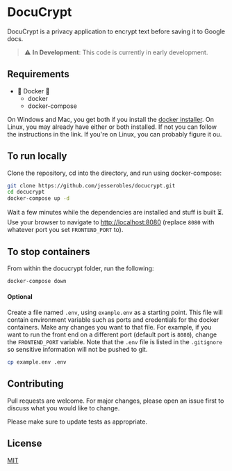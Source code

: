 # DocuCrypt

DocuCrypt is a privacy application to encrypt text before saving it to Google docs.

> :warning: **In Development**: This code is currently in early development.

## Requirements
* :whale: Docker :whale:
    * docker
    * docker-compose

On Windows and Mac, you get both if you install the [docker installer](https://docs.docker.com/get-docker/). On Linux, you may already have either or both installed. If not you can follow the instructions in the link. If you're on Linux, you can probably figure it ou.

## To run locally

Clone the repository, cd into the directory, and run using docker-compose:

```bash
git clone https://github.com/jesserobles/docucrypt.git
cd docucrypt
docker-compose up -d
```


Wait a few minutes while the dependencies are installed and stuff is built :hourglass_flowing_sand:. Use your browser to navigate to [http://localhost:8080](http://localhost:8080) (replace `8080` with whatever port you set `FRONTEND_PORT` to).

## To stop containers
From within the docucrypt folder, run the following:
```bash
docker-compose down
```

#### Optional
Create a file named `.env`, using `example.env` as a starting point. This file will contain environment variable such as ports and credentials for the docker containers. Make any changes you want to that file. For example, if you want to run the front end on a different port (default port is `8080`), change the `FRONTEND_PORT` variable. Note that the `.env` file is listed in the `.gitignore` so sensitive information will not be pushed to git.
```bash
cp example.env .env
```

## Contributing
Pull requests are welcome. For major changes, please open an issue first to discuss what you would like to change.

Please make sure to update tests as appropriate.

## License
[MIT](https://choosealicense.com/licenses/mit/)
